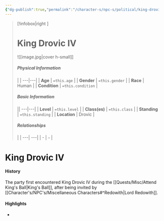 ```yaml
---
{"dg-publish":true,"permalink":"/character-s/npc-s/political/king-drovic-iv/","noteIcon":""}
---
```


>[!infobox|right ]
># **King Drovic IV**
>![[image.jpg\|cover h-small]]
>##### **Physical Information**
>| | 
>---|---|
>| **Age** | `=this.age` |
>| **Gender** | `=this.gender` |
>| **Race** | Human |
>| **Condition** | `=this.condition` |
>##### **Basic Information**
>||
>---|---|
>| **Level** | `=this.level` |
>| **Class(es)** | `=this.class` |
>| **Standing** | `=this.standing` |
>| **Location** | Drovic |
>##### **Relationships**
>| |
>---| ---|
>| - | *-* |

# King Drovic IV
#### History

The party first encountered King Drovic IV during the [[Quests/Misc/Attend King's Ball\|King's Ball]], after being invited by [[Character's/NPC's/Miscellaneous Characters#^Redowith\|Lord Redowith]]. 

#### Highlights
- 